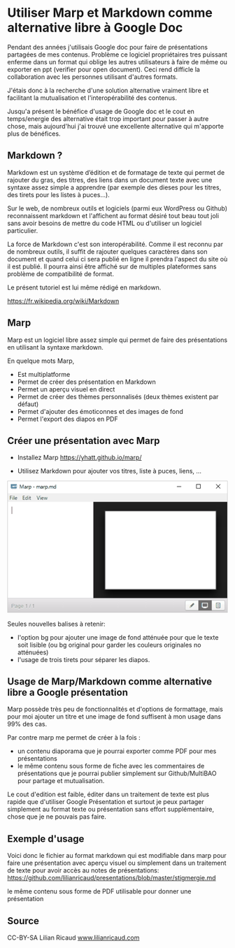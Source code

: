 # Utiliser Marp et Markdown comme alternative libre à Google Doc

Pendant des années j'utilisais Google doc pour faire de présentations partagées de mes contenus. Problème ce logiciel propriétaires tres puissant enferme dans un format qui oblige les autres utilisateurs à faire de même ou exporter en ppt (verifier pour open document). Ceci rend difficle la collaboration avec les personnes utilisant d'autres formats.

J'étais donc à la recherche d'une solution alternative vraiment libre et facilitant la mutualisation et l'interopérabilité des contenus.

Jusqu'a présent le bénéfice d'usage de Google doc et le cout en temps/energie des alternative était trop important pour passer à autre chose, mais aujourd'hui j'ai trouvé une excellente alternative qui m'apporte plus de bénéfices.

## Markdown ?

Markdown est un système d’édition et de formatage de texte qui permet de rajouter du gras, des titres, des liens dans un document texte avec une syntaxe assez simple a apprendre (par exemple des dieses pour les titres, des tirets pour les listes à puces...).

Sur le web, de nombreux outils et logiciels (parmi eux WordPress ou Github) reconnaissent markdown et l'affichent au format désiré tout beau tout joli sans avoir besoins de mettre du code HTML ou d'utiliser un logiciel particulier.

La force de Markdown c'est son interopérabilité. Comme il est reconnu par de nombreux outils, il suffit de rajouter quelques caractères dans son document et quand celui ci sera publié en ligne il prendra l'aspect du site où il est publié. Il pourra ainsi être affiché sur de multiples plateformes sans problème de compatibilité de format.

Le présent tutoriel est lui même rédigé en markdown.

https://fr.wikipedia.org/wiki/Markdown
 
## Marp

Marp est un logiciel libre assez simple qui permet de faire des présentations en utilisant la syntaxe markdown.

En quelque mots Marp,

- Est multiplatforme
- Permet de créer des présentation en Markdown
- Permet un aperçu visuel en direct
- Permet de créer des thèmes personnalisés (deux thèmes existent par défaut)
- Permet d'ajouter des émoticonnes et des images de fond
- Permet l'export des diapos en PDF

## Créer une présentation avec Marp

- Installez Marp
https://yhatt.github.io/marp/

- Utilisez Markdown pour ajouter vos titres, liste à puces, liens, ...

![](marp-demo-presentation.gif)

Seules nouvelles balises à retenir: 
- l'option bg pour ajouter une image de fond atténuée pour que le texte soit lisible (ou bg original pour garder les couleurs originales no atténuées)
- l'usage de trois tirets pour séparer les diapos.

## Usage de Marp/Markdown comme alternative libre a Google présentation

Marp possède très peu de fonctionnalités et d'options de formattage, mais pour moi ajouter un titre et une image de fond suffisent à mon usage dans 99% des cas.

Par contre marp me permet de créer à la fois :
- un contenu diaporama que je pourrai exporter comme PDF pour mes présentations
- le même contenu sous forme de fiche avec les commentaires de présentations que je pourrai publier simplement sur Github/MultiBAO pour partage et mutualisation.

Le cout d'edition est faible, éditer dans un traitement de texte est plus rapide que d'utiliser Google Présentation et surtout je peux partager simplement au format texte ou présentation sans effort supplémentaire, chose que je ne pouvais pas faire.

## Exemple d'usage

Voici donc le fichier au format markdown qui est modifiable dans marp pour faire une présentation avec aperçu visuel ou simplement dans un traitement de texte pour avoir accès au notes de présentations:
https://github.com/lilianricaud/presentations/blob/master/stigmergie.md

le même contenu sous forme de PDF utilisable pour donner une présentation

## Source 

CC-BY-SA Lilian Ricaud
www.lilianricaud.com

